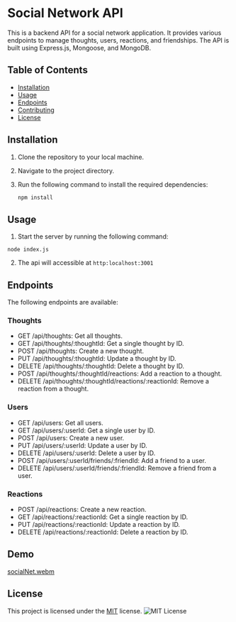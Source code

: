# Social Network API

This is a backend API for a social network application. It provides various endpoints to manage thoughts, users, reactions, and friendships. The API is built using Express.js, Mongoose, and MongoDB.



## Table of Contents

- [Installation](#installation)
- [Usage](#usage)
- [Endpoints](#endpoints)
- [Contributing](#contributing)
- [License](#license)

## Installation

1. Clone the repository to your local machine.
2. Navigate to the project directory.
3. Run the following command to install the required dependencies:

   ```bash
   npm install

## Usage 
1. Start the server by running the following command:
``` 
node index.js
```
2. The api will accessible at `http:localhost:3001`

## Endpoints 
The following endpoints are available:

### Thoughts
- GET /api/thoughts: Get all thoughts.
- GET /api/thoughts/:thoughtId: Get a single thought by ID.
- POST /api/thoughts: Create a new thought.
- PUT /api/thoughts/:thoughtId: Update a thought by ID.
- DELETE /api/thoughts/:thoughtId: Delete a thought by ID.
- POST /api/thoughts/:thoughtId/reactions: Add a reaction to a thought.
- DELETE /api/thoughts/:thoughtId/reactions/:reactionId: Remove a reaction from a thought.

### Users
- GET /api/users: Get all users.
- GET /api/users/:userId: Get a single user by ID.
- POST /api/users: Create a new user.
- PUT /api/users/:userId: Update a user by ID.
- DELETE /api/users/:userId: Delete a user by ID.
- POST /api/users/:userId/friends/:friendId: Add a friend to a user.
- DELETE /api/users/:userId/friends/:friendId: Remove a friend from a user.

### Reactions 
- POST /api/reactions: Create a new reaction.
- GET /api/reactions/:reactionId: Get a single reaction by ID.
- PUT /api/reactions/:reactionId: Update a reaction by ID.
- DELETE /api/reactions/:reactionId: Delete a reaction by ID.

## Demo 
[socialNet.webm](https://github.com/Khawk1017/Social-Network-Api/assets/120533670/25eee226-c878-4dc4-a3da-6e34181615f0)
 
 ## License
This project is licensed under the [MIT](https://opensource.org/licenses/MIT) license.
    ![MIT License](https://img.shields.io/badge/License-MIT-yellow.svg)
